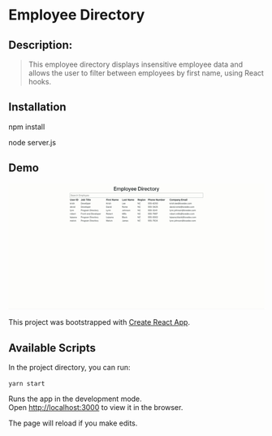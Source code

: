 # Employee Directory

## Description:
> This employee directory displays insensitive employee data and allows the user to filter between employees by first name, using React hooks.

## Installation
npm install

node server.js

## Demo

![FitnessWorkoutTracker](public/images/Employee-Directory.gif)



This project was bootstrapped with [Create React App](https://github.com/facebook/create-react-app).

## Available Scripts

In the project directory, you can run:

`yarn start`

Runs the app in the development mode.<br />
Open [http://localhost:3000](http://localhost:3000) to view it in the browser.

The page will reload if you make edits.<br />



